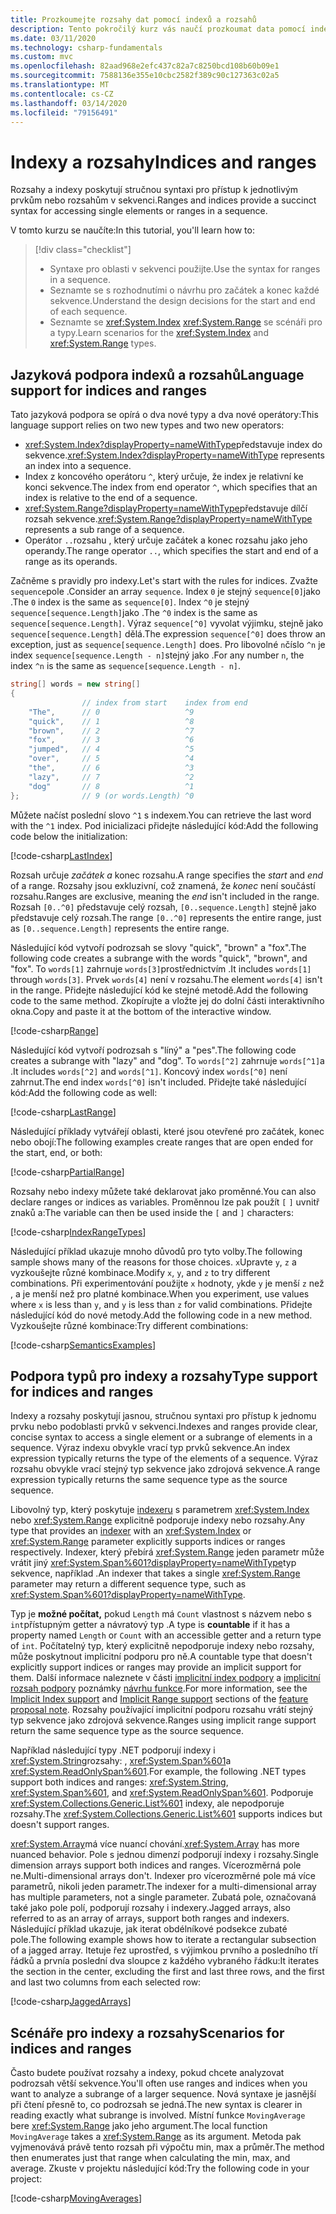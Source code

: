 ```yaml
---
title: Prozkoumejte rozsahy dat pomocí indexů a rozsahů
description: Tento pokročilý kurz vás naučí prozkoumat data pomocí indexů a rozsahů a prozkoumat řezy sekvenční datové sady.
ms.date: 03/11/2020
ms.technology: csharp-fundamentals
ms.custom: mvc
ms.openlocfilehash: 82aad968e2efc437c82a7c8250bcd108b60b09e1
ms.sourcegitcommit: 7588136e355e10cbc2582f389c90c127363c02a5
ms.translationtype: MT
ms.contentlocale: cs-CZ
ms.lasthandoff: 03/14/2020
ms.locfileid: "79156491"
---
```

# <a name="indices-and-ranges"></a><span data-ttu-id="61c9e-103">Indexy a rozsahy</span><span class="sxs-lookup"><span data-stu-id="61c9e-103">Indices and ranges</span></span>

<span data-ttu-id="61c9e-104">Rozsahy a indexy poskytují stručnou syntaxi pro přístup k jednotlivým prvkům nebo rozsahům v sekvenci.</span><span class="sxs-lookup"><span data-stu-id="61c9e-104">Ranges and indices provide a succinct syntax for accessing single elements or ranges in a sequence.</span></span>

<span data-ttu-id="61c9e-105">V tomto kurzu se naučíte:</span><span class="sxs-lookup"><span data-stu-id="61c9e-105">In this tutorial, you'll learn how to:</span></span>

> [!div class="checklist"]
>
> - <span data-ttu-id="61c9e-106">Syntaxe pro oblasti v sekvenci použijte.</span><span class="sxs-lookup"><span data-stu-id="61c9e-106">Use the syntax for ranges in a sequence.</span></span>
> - <span data-ttu-id="61c9e-107">Seznamte se s rozhodnutími o návrhu pro začátek a konec každé sekvence.</span><span class="sxs-lookup"><span data-stu-id="61c9e-107">Understand the design decisions for the start and end of each sequence.</span></span>
> - <span data-ttu-id="61c9e-108">Seznamte se <xref:System.Index> <xref:System.Range> se scénáři pro a typy.</span><span class="sxs-lookup"><span data-stu-id="61c9e-108">Learn scenarios for the <xref:System.Index> and <xref:System.Range> types.</span></span>

## <a name="language-support-for-indices-and-ranges"></a><span data-ttu-id="61c9e-109">Jazyková podpora indexů a rozsahů</span><span class="sxs-lookup"><span data-stu-id="61c9e-109">Language support for indices and ranges</span></span>

<span data-ttu-id="61c9e-110">Tato jazyková podpora se opírá o dva nové typy a dva nové operátory:</span><span class="sxs-lookup"><span data-stu-id="61c9e-110">This language support relies on two new types and two new operators:</span></span>

- <span data-ttu-id="61c9e-111"><xref:System.Index?displayProperty=nameWithType>představuje index do sekvence.</span><span class="sxs-lookup"><span data-stu-id="61c9e-111"><xref:System.Index?displayProperty=nameWithType> represents an index into a sequence.</span></span>
- <span data-ttu-id="61c9e-112">Index z koncového operátoru `^`, který určuje, že index je relativní ke konci sekvence.</span><span class="sxs-lookup"><span data-stu-id="61c9e-112">The index from end operator `^`, which specifies that an index is relative to the end of a sequence.</span></span>
- <span data-ttu-id="61c9e-113"><xref:System.Range?displayProperty=nameWithType>představuje dílčí rozsah sekvence.</span><span class="sxs-lookup"><span data-stu-id="61c9e-113"><xref:System.Range?displayProperty=nameWithType> represents a sub range of a sequence.</span></span>
- <span data-ttu-id="61c9e-114">Operátor `..`rozsahu , který určuje začátek a konec rozsahu jako jeho operandy.</span><span class="sxs-lookup"><span data-stu-id="61c9e-114">The range operator `..`, which specifies the start and end of a range as its operands.</span></span>

<span data-ttu-id="61c9e-115">Začněme s pravidly pro indexy.</span><span class="sxs-lookup"><span data-stu-id="61c9e-115">Let's start with the rules for indices.</span></span> <span data-ttu-id="61c9e-116">Zvažte `sequence`pole .</span><span class="sxs-lookup"><span data-stu-id="61c9e-116">Consider an array `sequence`.</span></span> <span data-ttu-id="61c9e-117">Index `0` je stejný `sequence[0]`jako .</span><span class="sxs-lookup"><span data-stu-id="61c9e-117">The `0` index is the same as `sequence[0]`.</span></span> <span data-ttu-id="61c9e-118">Index `^0` je stejný `sequence[sequence.Length]`jako .</span><span class="sxs-lookup"><span data-stu-id="61c9e-118">The `^0` index is the same as `sequence[sequence.Length]`.</span></span> <span data-ttu-id="61c9e-119">Výraz `sequence[^0]` vyvolat výjimku, stejně jako `sequence[sequence.Length]` dělá.</span><span class="sxs-lookup"><span data-stu-id="61c9e-119">The expression `sequence[^0]` does throw an exception, just as `sequence[sequence.Length]` does.</span></span> <span data-ttu-id="61c9e-120">Pro libovolné `n`číslo `^n` je index `sequence[sequence.Length - n]`stejný jako .</span><span class="sxs-lookup"><span data-stu-id="61c9e-120">For any number `n`, the index `^n` is the same as `sequence[sequence.Length - n]`.</span></span>

```csharp
string[] words = new string[]
{
                // index from start    index from end
    "The",      // 0                   ^9
    "quick",    // 1                   ^8
    "brown",    // 2                   ^7
    "fox",      // 3                   ^6
    "jumped",   // 4                   ^5
    "over",     // 5                   ^4
    "the",      // 6                   ^3
    "lazy",     // 7                   ^2
    "dog"       // 8                   ^1
};              // 9 (or words.Length) ^0
```

<span data-ttu-id="61c9e-121">Můžete načíst poslední slovo `^1` s indexem.</span><span class="sxs-lookup"><span data-stu-id="61c9e-121">You can retrieve the last word with the `^1` index.</span></span> <span data-ttu-id="61c9e-122">Pod inicializaci přidejte následující kód:</span><span class="sxs-lookup"><span data-stu-id="61c9e-122">Add the following code below the initialization:</span></span>

[!code-csharp[LastIndex](~/samples/snippets/csharp/tutorials/RangesIndexes/IndicesAndRanges.cs#IndicesAndRanges_LastIndex)]

<span data-ttu-id="61c9e-123">Rozsah určuje *začátek* *a* konec rozsahu.</span><span class="sxs-lookup"><span data-stu-id="61c9e-123">A range specifies the *start* and *end* of a range.</span></span> <span data-ttu-id="61c9e-124">Rozsahy jsou exkluzivní, což znamená, že *konec* není součástí rozsahu.</span><span class="sxs-lookup"><span data-stu-id="61c9e-124">Ranges are exclusive, meaning the *end* isn't included in the range.</span></span> <span data-ttu-id="61c9e-125">Rozsah `[0..^0]` představuje celý rozsah, `[0..sequence.Length]` stejně jako představuje celý rozsah.</span><span class="sxs-lookup"><span data-stu-id="61c9e-125">The range `[0..^0]` represents the entire range, just as `[0..sequence.Length]` represents the entire range.</span></span>

<span data-ttu-id="61c9e-126">Následující kód vytvoří podrozsah se slovy "quick", "brown" a "fox".</span><span class="sxs-lookup"><span data-stu-id="61c9e-126">The following code creates a subrange with the words "quick", "brown", and "fox".</span></span> <span data-ttu-id="61c9e-127">To `words[1]` zahrnuje `words[3]`prostřednictvím .</span><span class="sxs-lookup"><span data-stu-id="61c9e-127">It includes `words[1]` through `words[3]`.</span></span> <span data-ttu-id="61c9e-128">Prvek `words[4]` není v rozsahu.</span><span class="sxs-lookup"><span data-stu-id="61c9e-128">The element `words[4]` isn't in the range.</span></span> <span data-ttu-id="61c9e-129">Přidejte následující kód ke stejné metodě.</span><span class="sxs-lookup"><span data-stu-id="61c9e-129">Add the following code to the same method.</span></span> <span data-ttu-id="61c9e-130">Zkopírujte a vložte jej do dolní části interaktivního okna.</span><span class="sxs-lookup"><span data-stu-id="61c9e-130">Copy and paste it at the bottom of the interactive window.</span></span>

[!code-csharp[Range](~/samples/snippets/csharp/tutorials/RangesIndexes/IndicesAndRanges.cs#IndicesAndRanges_Range)]

<span data-ttu-id="61c9e-131">Následující kód vytvoří podrozsah s "líný" a "pes".</span><span class="sxs-lookup"><span data-stu-id="61c9e-131">The following code creates a subrange with "lazy" and "dog".</span></span> <span data-ttu-id="61c9e-132">To `words[^2]` zahrnuje `words[^1]`a .</span><span class="sxs-lookup"><span data-stu-id="61c9e-132">It includes `words[^2]` and `words[^1]`.</span></span> <span data-ttu-id="61c9e-133">Koncový index `words[^0]` není zahrnut.</span><span class="sxs-lookup"><span data-stu-id="61c9e-133">The end index `words[^0]` isn't included.</span></span> <span data-ttu-id="61c9e-134">Přidejte také následující kód:</span><span class="sxs-lookup"><span data-stu-id="61c9e-134">Add the following code as well:</span></span>

[!code-csharp[LastRange](~/samples/snippets/csharp/tutorials/RangesIndexes/IndicesAndRanges.cs#IndicesAndRanges_LastRange)]

<span data-ttu-id="61c9e-135">Následující příklady vytvářejí oblasti, které jsou otevřené pro začátek, konec nebo obojí:</span><span class="sxs-lookup"><span data-stu-id="61c9e-135">The following examples create ranges that are open ended for the start, end, or both:</span></span>

[!code-csharp[PartialRange](~/samples/snippets/csharp/tutorials/RangesIndexes/IndicesAndRanges.cs#IndicesAndRanges_PartialRanges)]

<span data-ttu-id="61c9e-136">Rozsahy nebo indexy můžete také deklarovat jako proměnné.</span><span class="sxs-lookup"><span data-stu-id="61c9e-136">You can also declare ranges or indices as variables.</span></span> <span data-ttu-id="61c9e-137">Proměnnou lze pak použít `[` `]` uvnitř znaků a:</span><span class="sxs-lookup"><span data-stu-id="61c9e-137">The variable can then be used inside the `[` and `]` characters:</span></span>

[!code-csharp[IndexRangeTypes](~/samples/snippets/csharp/tutorials/RangesIndexes/IndicesAndRanges.cs#IndicesAndRanges_RangeIndexTypes)]

<span data-ttu-id="61c9e-138">Následující příklad ukazuje mnoho důvodů pro tyto volby.</span><span class="sxs-lookup"><span data-stu-id="61c9e-138">The following sample shows many of the reasons for those choices.</span></span> <span data-ttu-id="61c9e-139">`x`Upravte `y`, `z` a vyzkoušejte různé kombinace.</span><span class="sxs-lookup"><span data-stu-id="61c9e-139">Modify `x`, `y`, and `z` to try different combinations.</span></span> <span data-ttu-id="61c9e-140">Při experimentování použijte `x` hodnoty, `y`kde `y` je menší `z` než , a je menší než pro platné kombinace.</span><span class="sxs-lookup"><span data-stu-id="61c9e-140">When you experiment, use values where `x` is less than `y`, and `y` is less than `z` for valid combinations.</span></span> <span data-ttu-id="61c9e-141">Přidejte následující kód do nové metody.</span><span class="sxs-lookup"><span data-stu-id="61c9e-141">Add the following code in a new method.</span></span> <span data-ttu-id="61c9e-142">Vyzkoušejte různé kombinace:</span><span class="sxs-lookup"><span data-stu-id="61c9e-142">Try different combinations:</span></span>

[!code-csharp[SemanticsExamples](~/samples/snippets/csharp/tutorials/RangesIndexes/IndicesAndRanges.cs#IndicesAndRanges_Semantics)]

## <a name="type-support-for-indices-and-ranges"></a><span data-ttu-id="61c9e-143">Podpora typů pro indexy a rozsahy</span><span class="sxs-lookup"><span data-stu-id="61c9e-143">Type support for indices and ranges</span></span>

<span data-ttu-id="61c9e-144">Indexy a rozsahy poskytují jasnou, stručnou syntaxi pro přístup k jednomu prvku nebo podoblasti prvků v sekvenci.</span><span class="sxs-lookup"><span data-stu-id="61c9e-144">Indexes and ranges provide clear, concise syntax to access a single element or a subrange of elements in a sequence.</span></span> <span data-ttu-id="61c9e-145">Výraz indexu obvykle vrací typ prvků sekvence.</span><span class="sxs-lookup"><span data-stu-id="61c9e-145">An index expression typically returns the type of the elements of a sequence.</span></span> <span data-ttu-id="61c9e-146">Výraz rozsahu obvykle vrací stejný typ sekvence jako zdrojová sekvence.</span><span class="sxs-lookup"><span data-stu-id="61c9e-146">A range expression typically returns the same sequence type as the source sequence.</span></span>

<span data-ttu-id="61c9e-147">Libovolný typ, který poskytuje [indexeru](../programming-guide/indexers/index.md) s parametrem <xref:System.Index> nebo <xref:System.Range> explicitně podporuje indexy nebo rozsahy.</span><span class="sxs-lookup"><span data-stu-id="61c9e-147">Any type that provides an [indexer](../programming-guide/indexers/index.md) with an <xref:System.Index> or <xref:System.Range> parameter explicitly supports indices or ranges respectively.</span></span> <span data-ttu-id="61c9e-148">Indexer, který přebírá <xref:System.Range> jeden parametr může vrátit jiný <xref:System.Span%601?displayProperty=nameWithType>typ sekvence, například .</span><span class="sxs-lookup"><span data-stu-id="61c9e-148">An indexer that takes a single <xref:System.Range> parameter may return a different sequence type, such as <xref:System.Span%601?displayProperty=nameWithType>.</span></span>

<span data-ttu-id="61c9e-149">Typ je **možné počítat,** pokud `Length` má `Count` vlastnost s názvem nebo s `int`přístupným getter a návratový typ .</span><span class="sxs-lookup"><span data-stu-id="61c9e-149">A type is **countable** if it has a property named `Length` or `Count` with an accessible getter and a return type of `int`.</span></span> <span data-ttu-id="61c9e-150">Počítatelný typ, který explicitně nepodporuje indexy nebo rozsahy, může poskytnout implicitní podporu pro ně.</span><span class="sxs-lookup"><span data-stu-id="61c9e-150">A countable type that doesn't explicitly support indices or ranges may provide an implicit support for them.</span></span> <span data-ttu-id="61c9e-151">Další informace naleznete v části [implicitní index podpory](~/_csharplang/proposals/csharp-8.0/ranges.md#implicit-index-support) a [implicitní rozsah podpory](~/_csharplang/proposals/csharp-8.0/ranges.md#implicit-range-support) poznámky [návrhu funkce](~/_csharplang/proposals/csharp-8.0/ranges.md).</span><span class="sxs-lookup"><span data-stu-id="61c9e-151">For more information, see the [Implicit Index support](~/_csharplang/proposals/csharp-8.0/ranges.md#implicit-index-support) and [Implicit Range support](~/_csharplang/proposals/csharp-8.0/ranges.md#implicit-range-support) sections of the [feature proposal note](~/_csharplang/proposals/csharp-8.0/ranges.md).</span></span> <span data-ttu-id="61c9e-152">Rozsahy používající implicitní podporu rozsahu vrátí stejný typ sekvence jako zdrojová sekvence.</span><span class="sxs-lookup"><span data-stu-id="61c9e-152">Ranges using implicit range support return the same sequence type as the source sequence.</span></span>

<span data-ttu-id="61c9e-153">Například následující typy .NET podporují indexy i <xref:System.String>rozsahy: , <xref:System.Span%601>a <xref:System.ReadOnlySpan%601>.</span><span class="sxs-lookup"><span data-stu-id="61c9e-153">For example, the following .NET types support both indices and ranges: <xref:System.String>, <xref:System.Span%601>, and <xref:System.ReadOnlySpan%601>.</span></span> <span data-ttu-id="61c9e-154">Podporuje <xref:System.Collections.Generic.List%601> indexy, ale nepodporuje rozsahy.</span><span class="sxs-lookup"><span data-stu-id="61c9e-154">The <xref:System.Collections.Generic.List%601> supports indices but doesn't support ranges.</span></span>

<span data-ttu-id="61c9e-155"><xref:System.Array>má více nuancí chování.</span><span class="sxs-lookup"><span data-stu-id="61c9e-155"><xref:System.Array> has more nuanced behavior.</span></span> <span data-ttu-id="61c9e-156">Pole s jednou dimenzí podporují indexy i rozsahy.</span><span class="sxs-lookup"><span data-stu-id="61c9e-156">Single dimension arrays support both indices and ranges.</span></span> <span data-ttu-id="61c9e-157">Vícerozměrná pole ne.</span><span class="sxs-lookup"><span data-stu-id="61c9e-157">Multi-dimensional arrays don't.</span></span> <span data-ttu-id="61c9e-158">Indexer pro vícerozměrné pole má více parametrů, nikoli jeden parametr.</span><span class="sxs-lookup"><span data-stu-id="61c9e-158">The indexer for a multi-dimensional array has multiple parameters, not a single parameter.</span></span> <span data-ttu-id="61c9e-159">Zubatá pole, označovaná také jako pole polí, podporují rozsahy i indexery.</span><span class="sxs-lookup"><span data-stu-id="61c9e-159">Jagged arrays, also referred to as an array of arrays, support both ranges and indexers.</span></span> <span data-ttu-id="61c9e-160">Následující příklad ukazuje, jak iterat obdélníkové podsekce zubaté pole.</span><span class="sxs-lookup"><span data-stu-id="61c9e-160">The following example shows how to iterate a rectangular subsection of a jagged array.</span></span> <span data-ttu-id="61c9e-161">Itetuje řez uprostřed, s výjimkou prvního a posledního tří řádků a prvnía poslední dva sloupce z každého vybraného řádku:</span><span class="sxs-lookup"><span data-stu-id="61c9e-161">It iterates the section in the center, excluding the first and last three rows, and the first and last two columns from each selected row:</span></span>

[!code-csharp[JaggedArrays](~/samples/snippets/csharp/tutorials/RangesIndexes/IndicesAndRanges.cs#IndicesAndRanges_JaggedArrays)]

## <a name="scenarios-for-indices-and-ranges"></a><span data-ttu-id="61c9e-162">Scénáře pro indexy a rozsahy</span><span class="sxs-lookup"><span data-stu-id="61c9e-162">Scenarios for indices and ranges</span></span>

<span data-ttu-id="61c9e-163">Často budete používat rozsahy a indexy, pokud chcete analyzovat podrozsah větší sekvence.</span><span class="sxs-lookup"><span data-stu-id="61c9e-163">You'll often use ranges and indices when you want to analyze a subrange of a larger sequence.</span></span> <span data-ttu-id="61c9e-164">Nová syntaxe je jasnější při čtení přesně to, co podrozsah se jedná.</span><span class="sxs-lookup"><span data-stu-id="61c9e-164">The new syntax is clearer in reading exactly what subrange is involved.</span></span> <span data-ttu-id="61c9e-165">Místní funkce `MovingAverage` bere <xref:System.Range> jako jeho argument.</span><span class="sxs-lookup"><span data-stu-id="61c9e-165">The local function `MovingAverage` takes a <xref:System.Range> as its argument.</span></span> <span data-ttu-id="61c9e-166">Metoda pak vyjmenovává právě tento rozsah při výpočtu min, max a průměr.</span><span class="sxs-lookup"><span data-stu-id="61c9e-166">The method then enumerates just that range when calculating the min, max, and average.</span></span> <span data-ttu-id="61c9e-167">Zkuste v projektu následující kód:</span><span class="sxs-lookup"><span data-stu-id="61c9e-167">Try the following code in your project:</span></span>

[!code-csharp[MovingAverages](~/samples/snippets/csharp/tutorials/RangesIndexes/IndicesAndRanges.cs#IndicesAndRanges_MovingAverage)]
